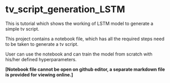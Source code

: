 # tv_script_generation_LSTM
This is tutorial which shows the working of LSTM model to generate a simple tv script.

This project contains a notebook file, which has all the required steps need to be taken to generate a tv script.

User can use the notebook and can train the model from scratch with his/her defined hyperparameters.

**[Notebook file cannot be open on github editor, a separate markdown file is provided for viewing online.]**
